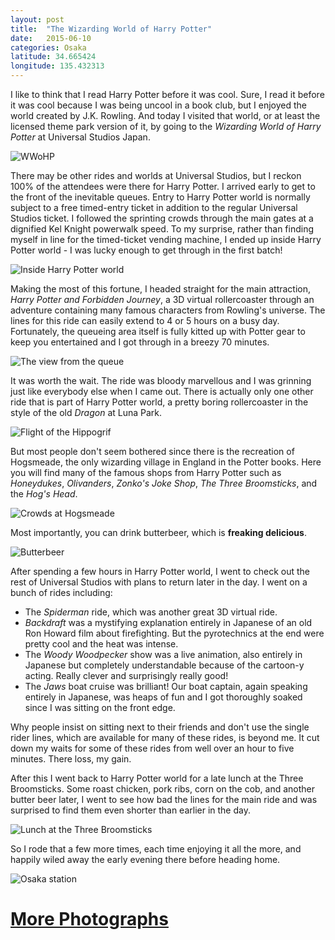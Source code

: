 ```yaml
---
layout: post
title:  "The Wizarding World of Harry Potter"
date:   2015-06-10
categories: Osaka
latitude: 34.665424
longitude: 135.432313
---
```


I like to think that I read Harry Potter before it was cool. Sure, I read it before it was cool because I was being uncool in a book club, but I enjoyed the world created by J.K. Rowling. And today I visited that world, or at least the licensed theme park version of it, by going to the _Wizarding World of Harry Potter_ at Universal Studios Japan.

![WWoHP](https://lh3.googleusercontent.com/BZiEd8MwW-QmTzD5G907uCys8QhEZRn6dNiV0PPiV3s=w2402-h1600-no)

There may be other rides and worlds at Universal Studios, but I reckon 100% of the attendees were there for Harry Potter. I arrived early to get to the front of the inevitable queues. Entry to Harry Potter world is normally subject to a free timed-entry ticket in addition to the regular Universal Studios ticket. I followed the sprinting crowds through the main gates at a dignified Kel Knight powerwalk speed. To my surprise, rather than finding myself in line for the timed-ticket vending machine, I ended up inside Harry Potter world - I was lucky enough to get through in the first batch!

![Inside Harry Potter world ](https://lh3.googleusercontent.com/pKPHY_1bZHOC0FOSbtEd_mCGFoZnXXKBb8F4c00zGGE=w515-h344-no)

Making the most of this fortune, I headed straight for the main attraction, _Harry Potter and Forbidden Journey_, a 3D virtual rollercoaster through an adventure containing many famous characters from Rowling's universe. The lines for this ride can easily extend to 4 or 5 hours on a busy day. Fortunately, the queueing area itself is fully kitted up with Potter gear to keep you entertained and I got through in a breezy 70 minutes.

![The view from the queue](https://lh3.googleusercontent.com/rf5z-ktusJ9gSfU-upCQRpw11vYgaizH7w0Mqge-yqM=w2402-h1600-no)

It was worth the wait. The ride was bloody marvellous and I was grinning just like everybody else when I came out. There is actually only one other ride that is part of Harry Potter world, a pretty boring rollercoaster in the style of the old _Dragon_ at Luna Park.

![Flight of the Hippogrif](https://lh3.googleusercontent.com/0k9GD8Ff8fI9JXt1yJwT_bsCB0oIvncaNVruoS_Xyd4=w2402-h1600-no)

But most people don't seem bothered since there is the recreation of Hogsmeade, the only wizarding village in England in the Potter books. Here you will find many of the famous shops from Harry Potter such as _Honeydukes_, _Olivanders_, _Zonko's Joke Shop_, _The Three Broomsticks_, and the _Hog's Head_.

![Crowds at Hogsmeade](https://lh3.googleusercontent.com/Z68jwfM-UFV9fpNPLEMbZCVVo-d8KrAwskXRZpZMHFg=w614-h409-no)

Most importantly, you can drink butterbeer, which is __freaking delicious__.

![Butterbeer](https://lh3.googleusercontent.com/D1DKvxNZcZbPlhRhaSTmt5BYYeeXXSbNmUsn6f1DIFw=w700-h466-no)

After spending a few hours in Harry Potter world, I went to check out the rest of Universal Studios with plans to return later in the day. I went on a bunch of rides including:

- The _Spiderman_ ride, which was another great 3D virtual ride.
-   _Backdraft_ was a mystifying explanation entirely in Japanese of an old Ron Howard film about firefighting. But the pyrotechnics at the end were pretty cool and the heat was intense.
- The _Woody Woodpecker_ show was a live animation, also entirely in Japanese but completely understandable because of the cartoon-y acting. Really clever and surprisingly really good!
- The _Jaws_ boat cruise was brilliant! Our boat captain, again speaking entirely in Japanese, was heaps of fun and I got thoroughly soaked since I was sitting on the front edge.

Why people insist on sitting next to their friends and don't use the single rider lines, which are available for many of these rides, is beyond me. It cut down my waits for some of these rides from well over an hour to five minutes. There loss, my gain.

After this I went back to Harry Potter world for a late lunch at the Three Broomsticks. Some roast chicken, pork ribs, corn on the cob, and another butter beer later, I went to see how bad the lines for the main ride and was surprised to find them even shorter than earlier in the day.

![Lunch at the Three Broomsticks](https://lh3.googleusercontent.com/Jyx1oHFeQpGcn3azrCX83ptDf7q5pwqtx3AB_rBYEjQ=w516-h344-no)

So I rode that a few more times, each time enjoying it all the more, and happily wiled away the early evening there before heading home.

![Osaka station](https://lh3.googleusercontent.com/UmEE5Gmd864b7MIPooG2ka57IJrVOH3SDkzqd8vaBgc=w600-h400-no)

# [More Photographs](https://goo.gl/photos/vLjsBtLp5ZEvkEWt5)
